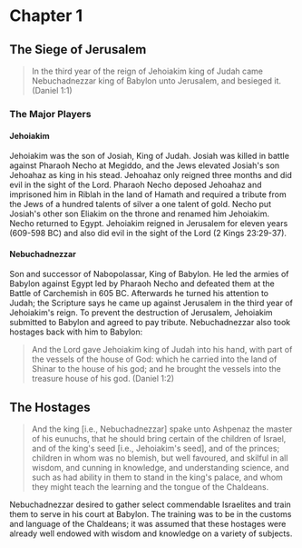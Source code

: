 # Chapter 1

## The Siege of Jerusalem

> In the third year of the reign of Jehoiakim king of Judah came Nebuchadnezzar king of Babylon unto Jerusalem, and besieged it. (Daniel 1:1)

### The Major Players

#### Jehoiakim
Jehoiakim was the son of Josiah, King of Judah. Josiah was killed in battle against Pharaoh Necho at Megiddo, and the Jews elevated Josiah's son Jehoahaz as king in his stead. Jehoahaz only reigned three months and did evil in the sight of the Lord. Pharaoh Necho deposed Jehoahaz and imprisoned him in Riblah in the land of Hamath and required a tribute from the Jews of a hundred talents of silver a one talent of gold. Necho put Josiah's other son Eliakim on the throne and renamed him Jehoiakim. Necho returned to Egypt.  Jehoiakim reigned in Jerusalem for eleven years (609-598 BC) and also did evil in the sight of the Lord (2 Kings 23:29-37).

#### Nebuchadnezzar
Son and successor of Nabopolassar, King of Babylon. He led the armies of Babylon against Egypt led by Pharaoh Necho and defeated them at the Battle of Carchemish in 605 BC. Afterwards he turned his attention to Judah; the Scripture says he came up against Jerusalem in the third year of Jehoiakim's reign. To prevent the destruction of Jerusalem, Jehoiakim submitted to Babylon and agreed to pay tribute. Nebuchadnezzar also took hostages back with him to Babylon:

> And the Lord gave Jehoiakim king of Judah into his hand, with part of the vessels of the house of God: which he carried into the land of Shinar to the house of his god; and he brought the vessels into the treasure house of his god. (Daniel 1:2)

## The Hostages
> And the king [i.e., Nebuchadnezzar] spake unto Ashpenaz the master of his eunuchs, that he should bring certain of the children of Israel, and of the king's seed [i.e., Jehoiakim's seed], and of the princes; children in whom was no blemish, but well favoured, and skilful in all wisdom, and cunning in knowledge, and understanding science, and such as had ability in them to stand in the king's palace, and whom they might teach the learning and the tongue of the Chaldeans.

Nebuchadnezzar desired to gather select commendable Israelites and train them to serve in his court at Babylon. The training was to be in the customs and language of the Chaldeans; it was assumed that these hostages were already well endowed with wisdom and knowledge on a variety of subjects.

